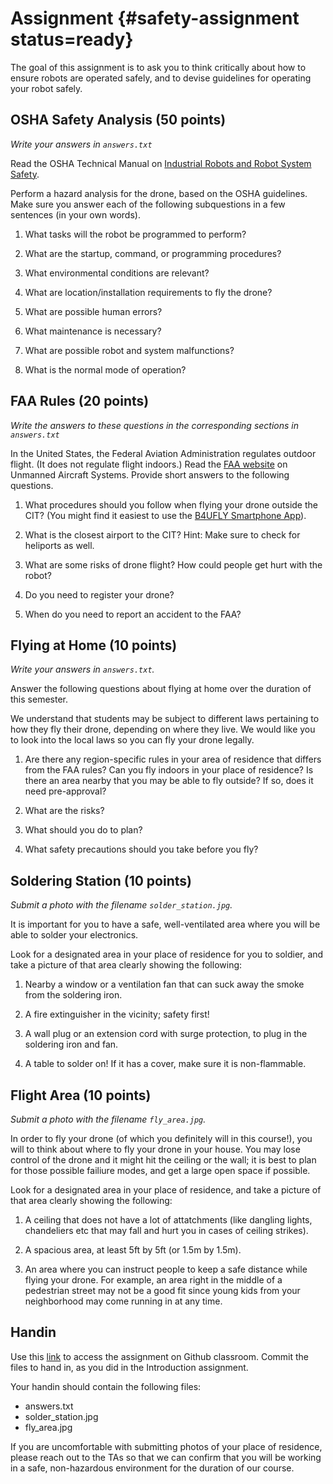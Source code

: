 # Assignment {#safety-assignment status=ready}

The goal of this assignment is to ask you to think critically about how to
ensure robots are operated safely, and to devise guidelines for operating your
robot safely.

## OSHA Safety Analysis (50 points)

*Write your answers in `answers.txt`*

Read the OSHA Technical Manual on [Industrial Robots and Robot System
Safety](https://www.osha.gov/dts/osta/otm/otm_iv/otm_iv_4.html).

Perform a hazard analysis for the drone, based on the OSHA guidelines. Make
sure you answer each of the following subquestions in a few sentences (in your own words).

1. What tasks will the robot be programmed to perform?

2. What are the startup, command, or programming procedures?

3. What environmental conditions are relevant?

4. What are location/installation requirements to fly the drone?

5. What are possible human errors?

6. What maintenance is necessary?

7. What are possible robot and system malfunctions?

8. What is the normal mode of operation?

## FAA Rules (20 points)
*Write the answers to these questions in the corresponding sections in `answers.txt`*

In the United States, the Federal Aviation Administration regulates
outdoor flight.  (It does not regulate flight indoors.)  Read the [FAA
website](https://www.faa.gov/uas/) on Unmanned Aircraft Systems.
Provide short answers to the following questions.


1. What procedures should you follow when flying your drone outside
   the CIT?  (You might find it easiest to use the [B4UFLY Smartphone
   App](https://www.faa.gov/uas/where_to_fly/b4ufly/)).

2. What is the closest airport to the CIT? Hint: Make sure to check for
   heliports as well.

3. What are some risks of drone flight? How could people get hurt with the
   robot?

4. Do you need to register your drone?

5. When do you need to report an accident to the FAA?

## Flying at Home (10 points)

*Write your answers in `answers.txt`.*

Answer the following questions about flying at home over the duration of this semester.

We understand that students may be subject to different laws pertaining to how they fly their drone, depending on where they live. We would like you to look into the local laws so you can fly your drone legally.

1. Are there any region-specific rules in your area of residence that differs from the FAA rules? Can you fly indoors in your place of residence? Is there an area nearby that you may be able to fly outside? If so, does it need pre-approval?

2. What are the risks?

3. What should you do to plan?

4. What safety precautions should you take before you fly?

## Soldering Station (10 points)

*Submit a photo with the filename `solder_station.jpg`.*

It is important for you to have a safe, well-ventilated area where you will be able to solder your electronics.

Look for a designated area in your place of residence for you to soldier, and take a picture of that area clearly showing the following:

1. Nearby a window or a ventilation fan that can suck away the smoke from the soldering iron.

2. A fire extinguisher in the vicinity; safety first!

3. A wall plug or an extension cord with surge protection, to plug in the soldering iron and fan.

4. A table to solder on! If it has a cover, make sure it is non-flammable.

## Flight Area (10 points)

*Submit a photo with the filename `fly_area.jpg`.*

In order to fly your drone (of which you definitely will in this course!), you will to think about where to fly your drone in your house. You may lose control of the drone and it might hit the ceiling or the wall; it is best to plan for those possible failiure modes, and get a large open space if possible.

Look for a designated area in your place of residence, and take a picture of that area clearly showing the following:

1. A ceiling that does not have a lot of attatchments (like dangling lights, chandeliers etc that may fall and hurt you in cases of ceiling strikes).

2. A spacious area, at least 5ft by 5ft (or 1.5m by 1.5m).

3. An area where you can instruct people to keep a safe distance while flying your drone. For example, an area right in the middle of a pedestrian street may not be a good fit since young kids from your neighborhood may come running in at any time.

## Handin

Use this [link](https://classroom.github.com/a/p1OGBNg3) to access the assignment on Github classroom. Commit the
files to hand in, as you did in the Introduction assignment.

Your handin should contain the following files:

- answers.txt
- solder_station.jpg
- fly_area.jpg

If you are uncomfortable with submitting photos of your place of residence, please reach out to the TAs so that we can confirm that you will be working in a safe, non-hazardous environment for the duration of our course.
